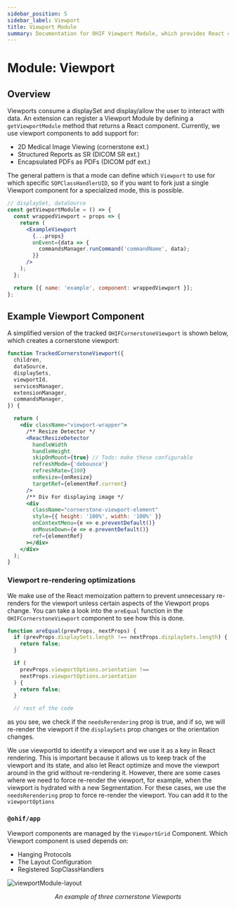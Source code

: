 ```yaml
---
sidebar_position: 5
sidebar_label: Viewport
title: Viewport Module
summary: Documentation for OHIF Viewport Module, which provides React components that consume displaySets for viewing medical images and documents, with examples of 2D image viewing, structured reports, PDFs, and performance optimization techniques.
---
```


# Module: Viewport

## Overview

Viewports consume a displaySet and display/allow the user to interact with data.
An extension can register a Viewport Module by defining a `getViewportModule`
method that returns a React component. Currently, we use viewport components to
add support for:

- 2D Medical Image Viewing (cornerstone ext.)
- Structured Reports as SR (DICOM SR ext.)
- Encapsulated PDFs as PDFs (DICOM pdf ext.)

The general pattern is that a mode can define which `Viewport` to use for which
specific `SOPClassHandlerUID`, so if you want to fork just a single Viewport
component for a specialized mode, this is possible.

```jsx
// displaySet, dataSource
const getViewportModule = () => {
  const wrappedViewport = props => {
    return (
      <ExampleViewport
        {...props}
        onEvent={data => {
          commandsManager.runCommand('commandName', data);
        }}
      />
    );
  };

  return [{ name: 'example', component: wrappedViewport }];
};
```

## Example Viewport Component

A simplified version of the tracked `OHIFCornerstoneViewport` is shown below, which
creates a cornerstone viewport:


```jsx
function TrackedCornerstoneViewport({
  children,
  dataSource,
  displaySets,
  viewportId,
  servicesManager,
  extensionManager,
  commandsManager,
}) {

  return (
    <div className="viewport-wrapper">
      /** Resize Detector */
      <ReactResizeDetector
        handleWidth
        handleHeight
        skipOnMount={true} // Todo: make these configurable
        refreshMode={'debounce'}
        refreshRate={100}
        onResize={onResize}
        targetRef={elementRef.current}
      />
      /** Div For displaying image */
      <div
        className="cornerstone-viewport-element"
        style={{ height: '100%', width: '100%' }}
        onContextMenu={e => e.preventDefault()}
        onMouseDown={e => e.preventDefault()}
        ref={elementRef}
      ></div>
    </div>
  );
}
```

### Viewport re-rendering optimizations

We make use of the React memoization pattern to prevent unnecessary re-renders
for the viewport unless certain aspects of the Viewport props change. You can take
a look into the `areEqual` function in the `OHIFCornerstoneViewport` component to
see how this is done.

```js
function areEqual(prevProps, nextProps) {
  if (prevProps.displaySets.length !== nextProps.displaySets.length) {
    return false;
  }

  if (
    prevProps.viewportOptions.orientation !==
    nextProps.viewportOptions.orientation
  ) {
    return false;
  }

  // rest of the code
```

as you see, we check if the `needsRerendering` prop is true, and if so, we will
re-render the viewport if the `displaySets` prop changes or the orientation
changes.


We use viewportId to identify a viewport and we use it as a key in React
rendering. This is important because it allows us to keep track of the viewport
and its state, and also let React optimize and move the viewport around in the
grid without re-rendering it. However, there are some cases where we need to
force re-render the viewport, for example, when the viewport is hydrated
with a new Segmentation. For these cases, we use the `needsRerendering` prop
to force re-render the viewport. You can add it to the `viewportOptions`





### `@ohif/app`

Viewport components are managed by the `ViewportGrid` Component. Which Viewport
component is used depends on:

- Hanging Protocols
- The Layout Configuration
- Registered SopClassHandlers

![viewportModule-layout](../../../assets/img/viewportModule-layout.png)

<center><i>An example of three cornerstone Viewports</i></center>
